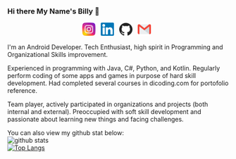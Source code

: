 ### Hi there My Name's Billy 👋

<p align="center">
<a href="https://www.instagram.com/brilian.ap"><img height="30" src="https://github.com/BillyMRX1/BillyMRX1/blob/main/icon/instagram.svg"></a>&nbsp;&nbsp;
<a href="https://www.linkedin.com/in/brilian-ade-putra/"><img height="30" src="https://github.com/BillyMRX1/BillyMRX1/blob/main/icon/linkedin.svg"></a>&nbsp;&nbsp;
<a href="https://github.com/BillyMRX1"><img height="30" src="https://github.com/BillyMRX1/BillyMRX1/blob/main/icon/github.svg"></a>&nbsp;&nbsp;
<a href="mailto:brilianadeputra@gmail.com"><img height="30" src="https://github.com/BillyMRX1/BillyMRX1/blob/main/icon/gmail.svg"></a>&nbsp;&nbsp;
</p>

I'm an Android Developer. Tech Enthusiast, high spirit in Programming and Organizational Skills improvement.

Experienced in programming with Java, C#, Python, and Kotlin. Regularly perform coding of some apps and games in purpose of hard skill development. Had completed several courses in dicoding.com for portofolio reference.

Team player, actively participated in organizations and projects (both internal and external). Preoccupied with soft skill development and passionate about learning new things and facing challenges. 

You can also view my github stat below: 
<br> ![github stats](https://github-readme-stats.vercel.app/api?username=BillyMRX1&show_icons=true)
<br> [![Top Langs](https://github-readme-stats.vercel.app/api/top-langs/?username=BillyMRX1&layout=compact)](https://github.com/BillyMRX1/README.md)
